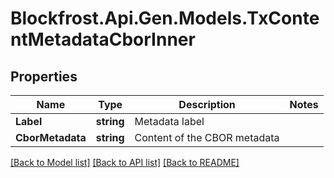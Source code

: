 # Blockfrost.Api.Gen.Models.TxContentMetadataCborInner
## Properties

Name | Type | Description | Notes
------------ | ------------- | ------------- | -------------
**Label** | **string** | Metadata label | 
**CborMetadata** | **string** | Content of the CBOR metadata | 

[[Back to Model list]](../README.md#documentation-for-models) [[Back to API list]](../README.md#documentation-for-api-endpoints) [[Back to README]](../README.md)

